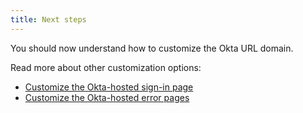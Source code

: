 ```yaml
---
title: Next steps
---
```

You should now understand how to customize the Okta URL domain.

Read more about other customization options:

* [Customize the Okta-hosted sign-in page](/docs/guides/custom-hosted-signin/)
* [Customize the Okta-hosted error pages](/docs/guides/custom-error-pages/)
